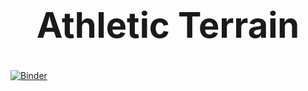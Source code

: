# <center> <h1> Athletic Terrain </h1> </center>

[![Binder](https://mybinder.org/badge_logo.svg)](https://mybinder.org/v2/gh/aprabaka/AthleticActivity/master)
